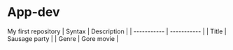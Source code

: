 # App-dev
My first repository
| Syntax | Description |
| ----------- | ----------- |
| Title | Sausage party |
| Genre | Gore movie |
